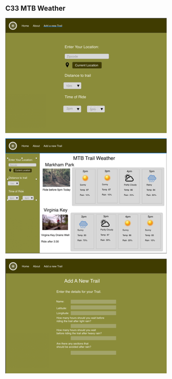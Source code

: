 ## C33 MTB Weather

![](readme_assets/images/home.png)

![](readme_assets/images/main.png)

![](readme_assets/images/new_trail.png)

